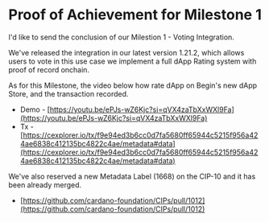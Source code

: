 # Proof of Achievement for Milestone 1
I'd like to send the conclusion of our Milestion 1 - Voting Integration.

We've released the integration in our latest version 1.21.2, which allows users to vote in this use case we implement a full dApp Rating system with proof of record onchain.

As for this Milestone, the video below how rate dApp on Begin's new dApp Store, and the transaction recorded.

* Demo - [https://youtu.be/ePJs-wZ6Kjc?si=qVX4zaTbXxWXl9Fa](https://youtu.be/ePJs-wZ6Kjc?si=qVX4zaTbXxWXl9Fa)
* Tx - [https://cexplorer.io/tx/f9e94ed3b6cc0d7fa5680ff65944c5215f956a424ae6838c412135bc4822c4ae/metadata#data](https://cexplorer.io/tx/f9e94ed3b6cc0d7fa5680ff65944c5215f956a424ae6838c412135bc4822c4ae/metadata#data)

We've also reserved a new Metadata Label (1668) on the CIP-10 and it has been already merged.

* [https://github.com/cardano-foundation/CIPs/pull/1012](https://github.com/cardano-foundation/CIPs/pull/1012)

